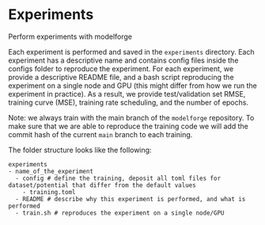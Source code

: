 # Experiments
Perform experiments with modelforge

Each experiment is performed and saved in the `experiments` directory. Each experiment has a descriptive name and contains config files inside the configs folder to reproduce the experiment. For each experiment, we provide a descriptive README file, and a bash script reproducing the experiment on a single node and GPU (this might differ from how we run the experiment in practice). 
As a result, we provide test/validation set RMSE, training curve (MSE), training rate scheduling, and the number of epochs.

Note: we always train with the main branch of the `modelforge` repository. To make sure that we are able to reproduce the training code we will add the commit hash of the current `main` branch to each training.


The folder structure looks like the following:
```
experiments
- name_of_the_experiment 
  - config # define the training, deposit all toml files for dataset/potential that differ from the default values 
    - training.toml
  - README # describe why this experiment is performed, and what is performed
  - train.sh # reproduces the experiment on a single node/GPU

```
